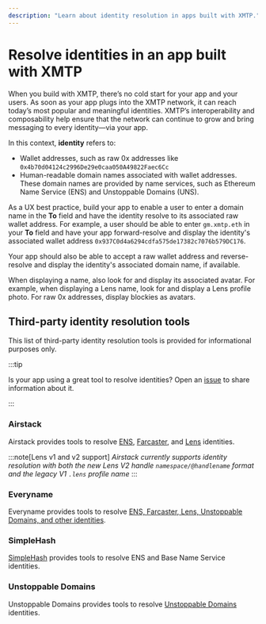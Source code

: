 ```yaml
---
description: "Learn about identity resolution in apps built with XMTP."
---
```


# Resolve identities in an app built with XMTP

When you build with XMTP, there’s no cold start for your app and your users. As soon as your app plugs into the XMTP network, it can reach today’s most popular and meaningful identities. XMTP’s interoperability and composability help ensure that the network can continue to grow and bring messaging to every identity—via your app.

In this context, **identity** refers to:

- Wallet addresses, such as raw 0x addresses like `0x4b70d04124c2996De29e0caa050A49822Faec6Cc`
- Human-readable domain names associated with wallet addresses. These domain names are provided by name services, such as Ethereum Name Service (ENS) and Unstoppable Domains (UNS).

As a UX best practice, build your app to enable a user to enter a domain name in the **To** field and have the identity resolve to its associated raw wallet address. For example, a user should be able to enter `gm.xmtp.eth` in your **To** field and have your app forward-resolve and display the identity's associated wallet address `0x937C0d4a6294cdfa575de17382c7076b579DC176`.

Your app should also be able to accept a raw wallet address and reverse-resolve and display the identity's associated domain name, if available.

When displaying a name, also look for and display its associated avatar. For example, when displaying a Lens name, look for and display a Lens profile photo. For raw 0x addresses, display blockies as avatars.

## Third-party identity resolution tools

This list of third-party identity resolution tools is provided for informational purposes only.

:::tip

Is your app using a great tool to resolve identities? Open an [issue](https://github.com/xmtp/docs-xmtp-org/issues) to share information about it.

:::

### Airstack

Airstack provides tools to resolve [ENS](https://docs.airstack.xyz/airstack-docs-and-faqs/guides/resolve-identities/ens), [Farcaster](https://docs.airstack.xyz/airstack-docs-and-faqs/guides/farcaster/resolve-farcaster-users), and [Lens](https://docs.airstack.xyz/airstack-docs-and-faqs/guides/lens/resolve-lens-profiles) identities.

:::note[Lens v1 and v2 support]
_Airstack currently supports identity resolution with both the new Lens V2 handle `namespace/@handlename` format and the legacy V1 `.lens` profile name_
:::

### Everyname

Everyname provides tools to resolve [ENS, Farcaster, Lens, Unstoppable Domains, and other identities](https://docs.everyname.xyz/api/forward-social-profile).

### SimpleHash

[SimpleHash](https://docs.simplehash.com/reference/overview) provides tools to resolve ENS and Base Name Service identities.

### Unstoppable Domains

Unstoppable Domains provides tools to resolve [Unstoppable Domains](https://docs.unstoppabledomains.com/resolution/overview/) identities.
